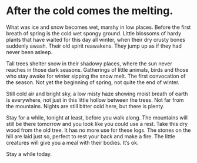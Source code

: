 # After the cold comes the melting.

What was ice and snow becomes wet, marshy in low places. Before the first breath of spring is the cold wet spongy ground. Little blossoms of hardy plants that have waited for this day all winter, when their dry crusty bones suddenly awash. Their old spirit reawakens. They jump up as if they had never been asleep.

Tall trees shelter snow in their shadowy places, where the sun never reaches in those dark seasons. Gatherings of little animals, birds and those who stay awake for winter sipping the snow melt. The first convocation of the season. Not yet the beginning of spring, not quite the end of winter.

Still cold air and bright sky, a low misty haze showing moist breath of earth is everywhere, not just in this little hollow between the trees. Not far from the mountains. Nights are still bitter cold here, but there is plenty. 

Stay for a while, tonight at least, before you walk along. The mountains will still be there tomorrow and you look like you could use a rest. Take this dry wood from the old tree. It has no more use for these logs. The stones on the hill are laid just so, perfect to rest your back and make a fire. The little creatures will give you a meal with their bodies. It’s ok.

Stay a while today. 